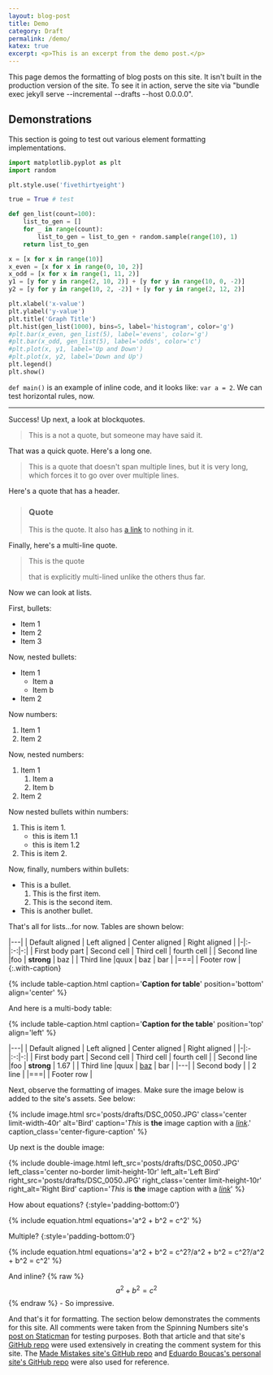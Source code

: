 ```yaml
---
layout: blog-post
title: Demo
category: Draft
permalink: /demo/
katex: true
excerpt: <p>This is an excerpt from the demo post.</p>
---
```


This page demos the formatting of blog posts on this site. It isn't built in the production version of the site. To see it in action, serve the site via "bundle exec jekyll serve --incremental --drafts --host 0.0.0.0".

## Demonstrations

This section is going to test out various element formatting implementations.

```python
import matplotlib.pyplot as plt
import random

plt.style.use('fivethirtyeight')

true = True # test

def gen_list(count=100):
    list_to_gen = []
    for _ in range(count):
        list_to_gen = list_to_gen + random.sample(range(10), 1)
    return list_to_gen

x = [x for x in range(10)]
x_even = [x for x in range(0, 10, 2)]
x_odd = [x for x in range(1, 11, 2)]
y1 = [y for y in range(2, 10, 2)] + [y for y in range(10, 0, -2)]
y2 = [y for y in range(10, 2, -2)] + [y for y in range(2, 12, 2)]

plt.xlabel('x-value')
plt.ylabel('y-value')
plt.title('Graph Title')
plt.hist(gen_list(1000), bins=5, label='histogram', color='g')
#plt.bar(x_even, gen_list(5), label='evens', color='g')
#plt.bar(x_odd, gen_list(5), label='odds', color='c')
#plt.plot(x, y1, label='Up and Down')
#plt.plot(x, y2, label='Down and Up')
plt.legend()
plt.show()
```

`def main()` is an example of inline code, and it looks like: `var a = 2`. We can test horizontal rules, now.

---

Success! Up next, a look at blockquotes.

> This is a not a quote, but someone may have said it.

That was a quick quote. Here's a long one.

> This is a quote that doesn't span multiple lines, but it is very long, which forces it to go over over multiple lines.

Here's a quote that has a header.

> ### Quote
>
> This is the quote. It also has [a link](#/) to nothing in it.

Finally, here's a multi-line quote.

> This is the quote
>
> that is explicitly multi-lined
> unlike the others thus far.

Now we can look at lists.

First, bullets:

* Item 1
* Item 2
* Item 3

Now, nested bullets:

* Item 1
  * Item a
  * Item b
* Item 2

Now numbers:

1. Item 1
2. Item 2

Now, nested numbers:

1. Item 1
   1. Item a
   2. Item b
2. Item 2

Now nested bullets within numbers:

1. This is item 1.
   * this is item 1.1
   * this is item 1.2
2. This is item 2.

Now, finally, numbers within bullets:

* This is a bullet.
  1. This is the first item.
  2. This is the second item.
* This is another bullet.

That's all for lists...for now. Tables are shown below:

|---|
| Default aligned | Left aligned | Center aligned | Right aligned |
|-|:-|:-:|-:|
| First body part | Second cell | Third cell | fourth cell |
| Second line |foo | **strong** | baz |
| Third line |quux | baz | bar |
|===|
| Footer row |
{:.with-caption}

{% include table-caption.html caption='**Caption for table**'
                              position='bottom'
                              align='center' %}

And here is a multi-body table:

{% include table-caption.html caption='**Caption for the table**'
                              position='top'
                              align='left' %}

|---|
| Default aligned | Left aligned | Center aligned | Right aligned |
|-|:-|:-:|-:|
| First body part | Second cell | Third cell | fourth cell |
| Second line |foo | **strong** | 1.67 |
| Third line |quux | [baz](/demo/) | bar |
|---|
| Second body |
| 2 line |
|===|
| Footer row |

Next, observe the formatting of images. Make sure the image below is added to the site's assets. See below:

{% include image.html src='posts/drafts/DSC_0050.JPG'
                      class='center limit-width-40r'
                      alt='Bird'
                      caption='*This* is **the** image caption with a *[link](/demo/)*.'
                      caption_class='center-figure-caption' %}

Up next is the double image:

{% include double-image.html left_src='posts/drafts/DSC_0050.JPG'
                             left_class='center no-border limit-height-10r'
                             left_alt='Left Bird'
                             right_src='posts/drafts/DSC_0050.JPG'
                             right_class='center limit-height-10r'
                             right_alt='Right Bird'
                             caption='*This* is **the** image caption with a *[link](/demo/)*' %}

How about equations?
{:style='padding-bottom:0'}

{% include equation.html equations='a^2 + b^2 = c^2' %}

Multiple?
{:style='padding-bottom:0'}

{% include equation.html equations='a^2 + b^2 = c^2\?/a^2 + b^2 = c^2\?/a^2 + b^2 = c^2' %}

And inline? {% raw %}$$a^2 + b^2 = c^2$${% endraw %} - So impressive.

And that's it for formatting. The section below demonstrates the comments for this site. All comments were taken from the Spinning Numbers site's [post on Staticman](https://spinningnumbers.org/a/staticman.html) for testing purposes. Both that article and that site's [GitHub repo](https://github.com/willymcallister/willymcallister.github.io) were used extensively in creating the comment system for this site. The [Made Mistakes site's GitHub repo](https://github.com/mmistakes/made-mistakes-jekyll) and [Eduardo Boucas's personal site's GitHub repo](https://github.com/eduardoboucas/eduardoboucas.com) were also used for reference.
